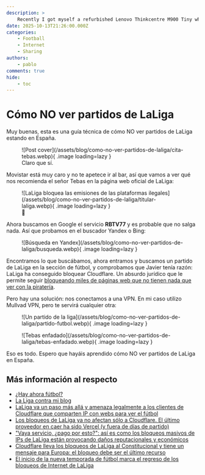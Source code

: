 ```yaml
---
description: >
    Recently I got myself a refurbished Lenovo Thinkcentre M900 Tiny which will be replacing my Raspberry Pi 4 as my home server. Similarly to my previous post about the Raspberry Pi home server...
date: 2025-10-13T21:26:00.000Z
categories:
    - Football
    - Internet
    - Sharing
authors:
    - pablo
comments: true
hide:
    - toc
---
```


# Cómo NO ver partidos de LaLiga

Muy buenas, esta es una guía técnica de cómo NO ver partidos de LaLiga estando en España.

<!-- more -->

<figure markdown>
  ![Post cover](/assets/blog/como-no-ver-partidos-de-laliga/cita-tebas.webp){  .image loading=lazy }
  <figcaption>Claro que sí.</figcaption>
</figure>

Movistar está muy caro y no te apetece ir al bar, así que vamos a ver qué nos recomienda el señor Tebas en la página web oficial de LaLiga:

<figure markdown>
  ![LaLiga bloquea las emisiones de las plataformas ilegales](/assets/blog/como-no-ver-partidos-de-laliga/titular-laliga.webp){ .image loading=lazy }
  <figcaption>👀</figcaption>
</figure>

Ahora buscamos en Google el servicio **RBTV77** y es probable que no salga nada. Así que probamos en el buscador Yandex o Bing:

<figure markdown>
  ![Búsqueda en Yandex](/assets/blog/como-no-ver-partidos-de-laliga/busqueda.webp){ .image loading=lazy }
  <figcaption></figcaption>
</figure>

Encontramos lo que buscábamos, ahora entramos y buscamos un partido de LaLiga en la sección de fútbol, y comprobamos que Javier tenía razón: LaLiga ha conseguido bloquear Cloudflare. Un absurdo jurídico que le permite seguir [bloqueando miles de páginas web que no tienen nada que ver con la piratería](https://www.xataka.com/empresas-y-economia/vuelve-futbol-realidad-inquietante-bloqueos-ips-laliga-van-a-ser-pesadilla-constante).

Pero hay una solución: nos conectamos a una VPN. En mi caso utilizo Mullvad VPN, pero te servirá cualquier otra:

<figure markdown>
  ![Un partido de la liga](/assets/blog/como-no-ver-partidos-de-laliga/partido-futbol.webp){ .image loading=lazy }
  <figcaption></figcaption>
</figure>

<figure markdown>
  ![Tebas enfadado](/assets/blog/como-no-ver-partidos-de-laliga/tebas-enfadado.webp){ .image loading=lazy }
  <figcaption></figcaption>
</figure>

Eso es todo. Espero que hayáis aprendido cómo NO ver partidos de LaLiga en España.

## Más información al respecto

-   [¿Hay ahora fútbol?](https://hayahora.futbol/)
-   [La Liga contra mi blog](https://elblogdelazaro.org/la-liga-contra-mi-blog/)
-   [LaLiga va un paso más allá y amenaza legalmente a los clientes de Cloudflare que comparten IP con webs para ver el fútbol](https://www.xataka.com/empresas-y-economia/laliga-va-paso-alla-amenaza-legalmente-a-clientes-cloudfare-que-comparten-ip-webs-para-ver-futbol)
-   [Los bloqueos de LaLiga ya no afectan sólo a Cloudflare. El último proveedor en caer ha sido Vercel (y fuera de días de partido)](https://www.genbeta.com/actualidad/bloqueos-laliga-no-afectan-solo-a-cloudflare-ultimo-proveedor-caer-ha-sido-vercel-fuera-dias-partido)
-   ["Vaya servicio, ¿pago por esto?": así es como los bloqueos masivos de IPs de LaLiga están provocando daños reputacionales y económicos](https://www.xataka.com/legislacion-y-derechos/vaya-servicio-pago-esto-asi-como-bloqueos-masivos-ips-laliga-estan-provocando-danos-reputacionales-economicos)
-   [Cloudflare lleva los bloqueos de LaLiga al Constitucional y tiene un mensaje para Europa: el bloqueo debe ser el último recurso](https://www.msn.com/es-es/noticias/tecnologia/cloudflare-lleva-los-bloqueos-de-laliga-al-constitucional-y-tiene-un-mensaje-para-europa-el-bloqueo-debe-ser-el-%C3%BAltimo-recurso/ar-AA1GnfVm)
-   [El inicio de la nueva temporada de fútbol marca el regreso de los bloqueos de Internet de LaLiga](https://www.eldiario.es/tecnologia/inicio-nueva-temporada-futbol-marca-regreso-bloqueos-internet-laliga_1_12543021.html)
